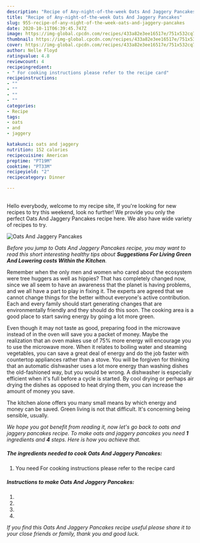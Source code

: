 ```yaml
---
description: "Recipe of Any-night-of-the-week Oats And Jaggery Pancakes"
title: "Recipe of Any-night-of-the-week Oats And Jaggery Pancakes"
slug: 955-recipe-of-any-night-of-the-week-oats-and-jaggery-pancakes
date: 2020-10-11T06:39:45.747Z
image: https://img-global.cpcdn.com/recipes/433a82e3ee16517e/751x532cq70/oats-and-jaggery-pancakes-recipe-main-photo.jpg
thumbnail: https://img-global.cpcdn.com/recipes/433a82e3ee16517e/751x532cq70/oats-and-jaggery-pancakes-recipe-main-photo.jpg
cover: https://img-global.cpcdn.com/recipes/433a82e3ee16517e/751x532cq70/oats-and-jaggery-pancakes-recipe-main-photo.jpg
author: Nelle Floyd
ratingvalue: 4.8
reviewcount: 4
recipeingredient:
- " For cooking instructions please refer to the recipe card"
recipeinstructions:
- ""
- ""
- ""
- ""
categories:
- Recipe
tags:
- oats
- and
- jaggery

katakunci: oats and jaggery 
nutrition: 152 calories
recipecuisine: American
preptime: "PT19M"
cooktime: "PT33M"
recipeyield: "2"
recipecategory: Dinner

---
```

<br>
Hello everybody, welcome to my recipe site, If you're looking for new recipes to try this weekend, look no further! We provide you only the perfect Oats And Jaggery Pancakes recipe here. We also have wide variety of recipes to try.
<br>


![Oats And Jaggery Pancakes](https://img-global.cpcdn.com/recipes/433a82e3ee16517e/751x532cq70/oats-and-jaggery-pancakes-recipe-main-photo.jpg)

<i>Before you jump to Oats And Jaggery Pancakes recipe, you may want to read this short interesting healthy tips about 
<strong>Suggestions For Living Green And Lowering costs Within the Kitchen</strong>.</i>
</br>

Remember when the only men and women who cared about the ecosystem were tree huggers as well as hippies? That has completely changed now, since we all seem to have an awareness that the planet is having problems, and we all have a part to play in fixing it. The experts are agreed that we cannot change things for the better without everyone's active contribution. Each and every family should start generating changes that are environmentally friendly and they should do this soon. The cooking area is a good place to start saving energy by going a lot more green.

Even though it may not taste as good, preparing food in the microwave instead of in the oven will save you a packet of money. Maybe the realization that an oven makes use of 75% more energy will encourage you to use the microwave more. When it relates to boiling water and steaming vegetables, you can save a great deal of energy and do the job faster with countertop appliances rather than a stove. You will be forgiven for thinking that an automatic dishwasher uses a lot more energy than washing dishes the old-fashioned way, but you would be wrong. A dishwasher is especially efficient when it's full before a cycle is started. By cool drying or perhaps air drying the dishes as opposed to heat drying them, you can increase the amount of money you save.

The kitchen alone offers you many small means by which energy and money can be saved. Green living is not that difficult. It's concerning being sensible, usually.


<i>We hope you got benefit from reading it, now let's go back to oats and jaggery pancakes recipe. To make oats and jaggery pancakes you need <strong>1</strong> ingredients and <strong>4</strong> steps. Here is how you achieve that.
</i>

##### The ingredients needed to cook Oats And Jaggery Pancakes:

1. You need  For cooking instructions please refer to the recipe card


##### Instructions to make Oats And Jaggery Pancakes:

1. 
1. 
1. 
1. 


<i>If you find this Oats And Jaggery Pancakes recipe useful please share it to your close friends or family, thank you and good luck.</i>
